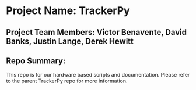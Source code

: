 # Project Name: TrackerPy

## Project Team Members: Victor Benavente, David Banks, Justin Lange, Derek Hewitt

## Repo Summary:

This repo is for our hardware based scripts and documentation.  Please refer to the parent TrackerPy repo for more information.